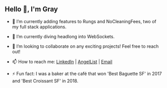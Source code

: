 <h2>Hello 👋, I'm Gray</h2>

- 🔭 I’m currently adding features to Rungs and NoCleaningFees, two of my full stack applications.

- 🌱 I’m currently diving headlong into WebSockets.

- 👯 I’m looking to collaborate on any exciting projects! Feel free to reach out!

- 📫 How to reach me: [LinkedIn](https://www.linkedin.com/in/gray-nance/) | [AngelList](https://angel.co/u/gray-nance) | [Email](mailto:graynance@gmail.com?subject=[GitHub]:)

- ⚡ Fun fact: I was a baker at the café that won 'Best Baguette SF' in 2017 and 'Best Croissant SF' in 2018.
